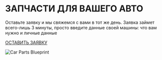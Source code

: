 # ЗАПЧАСТИ ДЛЯ  ВАШЕГО АВТО

Оставьте заявку и мы свяжемся с вами в тот же день. Заявка займет всего-лишь 3 минуты, просто введите данные своей машины: что вам нужно и личные данные

[ОСТАВИТЬ ЗАЯВКУ](https://asiatek.pro/order)

![Car Parts Blueprint](https://asiatek.pro/lovable-uploads/8e8fc753-0299-4061-aab8-55b098c2ff00.png)